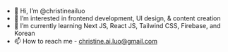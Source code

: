 - 👋 Hi, I’m @christineailuo
- 👀 I’m interested in frontend development, UI design, & content creation
- 🌱 I’m currently learning Next JS, React JS, Tailwind CSS, Firebase, and Korean
- 📫 How to reach me - christine.ai.luo@gmail.com

<!---
christineailuo/christineailuo is a ✨ special ✨ repository because its `README.md` (this file) appears on your GitHub profile.
You can click the Preview link to take a look at your changes.
--->
